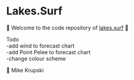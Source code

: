 # Lakes.Surf

🌊 Welcome to the code repository of [lakes.surf](https://lakes.surf) 🌊  
  
Todo  
-add wind to forecast chart  
-add Point Pelee to forecast chart  
-change colour scheme  
  
  
👋 Mike Krupski
